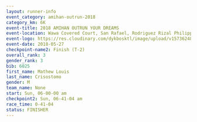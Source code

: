 ```yaml
---
layout: runner-info 
event_category: amihan-outrun-2018 
category_km: 6K 
event-title: 2018 AMIHAN OUTRUN YOUR DREAMS 
event-location: Wawa Covered Court, San Rafael, Rodriguez Rizal Philippines 
event-logo: https://res.cloudinary.com/dykbosktl/image/upload/v1573624843/Logo/poster-22_v0xvr9.jpg 
event-date: 2018-05-27 
checkpoint-name2: Finish (T-2) 
overall_rank: 3
gender_rank: 3
bib: 6025
first_name: Mathew Louis
last_name: Crisostomo
gender: M
team_name: None
start: Sun, 06-00-00 am
checkpoint2: Sun, 06-41-04 am
race_time: 0-41-04
status: FINISHER
---
```

